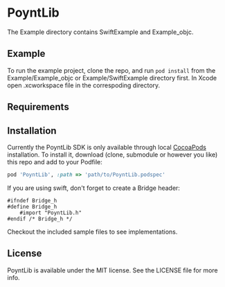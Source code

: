 # PoyntLib

The Example directory contains SwiftExample and Example_objc. 

## Example

To run the example project, clone the repo, and run `pod install` from the Example/Example_objc or Example/SwiftExample directory first. In Xcode open .xcworkspace file in the correspoding directory.

## Requirements

## Installation

Currently the PoyntLib SDK is only available through local [CocoaPods](http://cocoapods.org) installation. To install
it, download (clone, submodule or however you like) this repo and add to your Podfile:

```ruby
pod 'PoyntLib', :path => 'path/to/PoyntLib.podspec'
```

If you are using swift, don't forget to create a Bridge header:

```
#ifndef Bridge_h
#define Bridge_h
	#import "PoyntLib.h"
#endif /* Bridge_h */

```
Checkout the included sample files to see implementations.

## License

PoyntLib is available under the MIT license. See the LICENSE file for more info.
